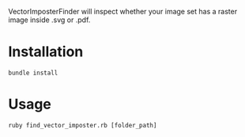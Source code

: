 VectorImposterFinder will inspect whether your image set has a raster image inside .svg or .pdf.

# Installation

```
bundle install
```

# Usage

```
ruby find_vector_imposter.rb [folder_path]
```
